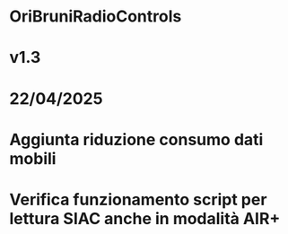 # OriBruniRadioControls
# v1.3
# 22/04/2025
# Aggiunta riduzione consumo dati mobili
# Verifica funzionamento script per lettura SIAC anche in modalità AIR+